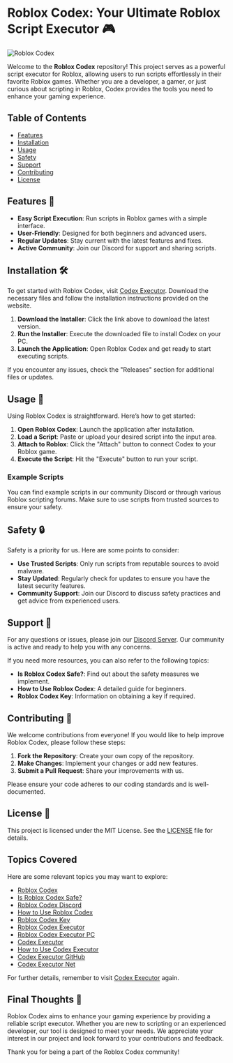 # Roblox Codex: Your Ultimate Roblox Script Executor 🎮

![Roblox Codex](https://img.shields.io/badge/Roblox%20Codex-Executor-brightgreen)

Welcome to the **Roblox Codex** repository! This project serves as a powerful script executor for Roblox, allowing users to run scripts effortlessly in their favorite Roblox games. Whether you are a developer, a gamer, or just curious about scripting in Roblox, Codex provides the tools you need to enhance your gaming experience.

## Table of Contents

- [Features](#features)
- [Installation](#installation)
- [Usage](#usage)
- [Safety](#safety)
- [Support](#support)
- [Contributing](#contributing)
- [License](#license)

## Features 🌟

- **Easy Script Execution**: Run scripts in Roblox games with a simple interface.
- **User-Friendly**: Designed for both beginners and advanced users.
- **Regular Updates**: Stay current with the latest features and fixes.
- **Active Community**: Join our Discord for support and sharing scripts.

## Installation 🛠️

To get started with Roblox Codex, visit [Codex Executor](https://codexexecutor.cc). Download the necessary files and follow the installation instructions provided on the website.

1. **Download the Installer**: Click the link above to download the latest version.
2. **Run the Installer**: Execute the downloaded file to install Codex on your PC.
3. **Launch the Application**: Open Roblox Codex and get ready to start executing scripts.

If you encounter any issues, check the "Releases" section for additional files or updates.

## Usage 📖

Using Roblox Codex is straightforward. Here’s how to get started:

1. **Open Roblox Codex**: Launch the application after installation.
2. **Load a Script**: Paste or upload your desired script into the input area.
3. **Attach to Roblox**: Click the "Attach" button to connect Codex to your Roblox game.
4. **Execute the Script**: Hit the "Execute" button to run your script.

### Example Scripts

You can find example scripts in our community Discord or through various Roblox scripting forums. Make sure to use scripts from trusted sources to ensure your safety.

## Safety 🔒

Safety is a priority for us. Here are some points to consider:

- **Use Trusted Scripts**: Only run scripts from reputable sources to avoid malware.
- **Stay Updated**: Regularly check for updates to ensure you have the latest security features.
- **Community Support**: Join our Discord to discuss safety practices and get advice from experienced users.

## Support 🤝

For any questions or issues, please join our [Discord Server](https://discord.gg/yourdiscordlink). Our community is active and ready to help you with any concerns.

If you need more resources, you can also refer to the following topics:

- **Is Roblox Codex Safe?**: Find out about the safety measures we implement.
- **How to Use Roblox Codex**: A detailed guide for beginners.
- **Roblox Codex Key**: Information on obtaining a key if required.

## Contributing 🤗

We welcome contributions from everyone! If you would like to help improve Roblox Codex, please follow these steps:

1. **Fork the Repository**: Create your own copy of the repository.
2. **Make Changes**: Implement your changes or add new features.
3. **Submit a Pull Request**: Share your improvements with us.

Please ensure your code adheres to our coding standards and is well-documented.

## License 📄

This project is licensed under the MIT License. See the [LICENSE](LICENSE) file for details.

## Topics Covered

Here are some relevant topics you may want to explore:

- [Roblox Codex](#)
- [Is Roblox Codex Safe?](#)
- [Roblox Codex Discord](#)
- [How to Use Roblox Codex](#)
- [Roblox Codex Key](#)
- [Roblox Codex Executor](#)
- [Roblox Codex Executor PC](#)
- [Codex Executor](#)
- [How to Use Codex Executor](#)
- [Codex Executor GitHub](#)
- [Codex Executor Net](#)

For further details, remember to visit [Codex Executor](https://codexexecutor.cc) again.

## Final Thoughts 💭

Roblox Codex aims to enhance your gaming experience by providing a reliable script executor. Whether you are new to scripting or an experienced developer, our tool is designed to meet your needs. We appreciate your interest in our project and look forward to your contributions and feedback. 

Thank you for being a part of the Roblox Codex community!